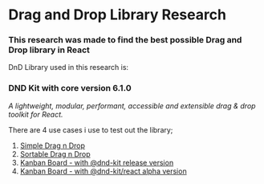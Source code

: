 # Drag and Drop Library Research

### This research was made to find the best possible Drag and Drop library in React

DnD Library used in this research is:
### DND Kit with core version 6.1.0
*A lightweight, modular, performant, accessible and extensible drag & drop toolkit for React.*

There are 4 use cases i use to test out the library;
1. [Simple Drag n Drop](https://github.com/naufalpram/dnd-research/tree/master/src/sections/simple)
2. [Sortable Drag n Drop](https://github.com/naufalpram/dnd-research/tree/master/src/sections/sortable)
3. [Kanban Board - with @dnd-kit release version](https://github.com/naufalpram/dnd-research/tree/master/src/sections/old-dnd-kanban)
4. [Kanban Board - with @dnd-kit/react alpha version](https://github.com/naufalpram/dnd-research/tree/master/src/sections/dnd_kit-react)